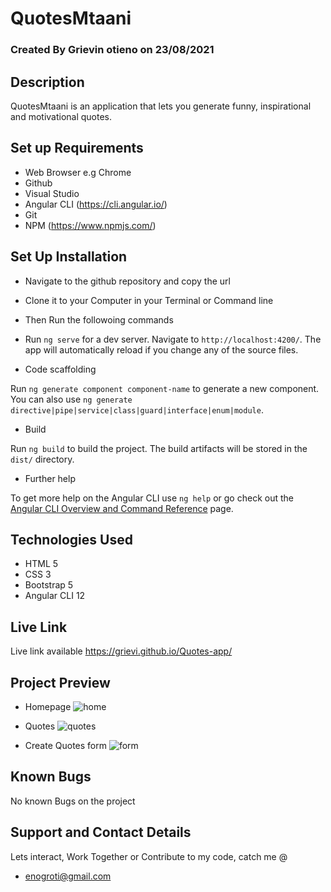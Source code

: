 # QuotesMtaani

### Created By Grievin otieno on 23/08/2021

## Description

QuotesMtaani is an application that lets you generate funny, inspirational and motivational quotes.



## Set up Requirements

* Web Browser e.g Chrome
* Github
* Visual Studio
* Angular CLI (https://cli.angular.io/)
* Git
* NPM (https://www.npmjs.com/)

## Set Up Installation
* Navigate to the github repository and copy the url 
* Clone it to your Computer in your Terminal or Command line
* Then Run the followoing commands

* Run `ng serve` for a dev server. Navigate to `http://localhost:4200/`. The app will automatically reload if you change any of the source files.

* Code scaffolding

Run `ng generate component component-name` to generate a new component. You can also use `ng generate directive|pipe|service|class|guard|interface|enum|module`.

* Build

Run `ng build` to build the project. The build artifacts will be stored in the `dist/` directory.

* Further help

To get more help on the Angular CLI use `ng help` or go check out the [Angular CLI Overview and Command Reference](https://angular.io/cli) page.

## Technologies Used

* HTML 5
* CSS 3
* Bootstrap 5
* Angular CLI 12
 
 ## Live Link
 Live link available https://grievi.github.io/Quotes-app/
 ## Project Preview
 * Homepage
![home](https://user-images.githubusercontent.com/85165180/130562100-d6caf8aa-e38b-4980-9341-33734176384a.png)


  * Quotes 
  ![quotes](https://user-images.githubusercontent.com/85165180/130562136-911657b7-33c4-4321-8a7c-113f1043e80b.png)


  * Create Quotes form 
 ![form](https://user-images.githubusercontent.com/85165180/130562165-325d8625-e46a-4b6a-a274-571f4dac8b55.png)



## Known Bugs
 No known Bugs on the project

## Support and Contact Details

Lets interact, Work Together or Contribute to my code, catch me @
* enogroti@gmail.com



